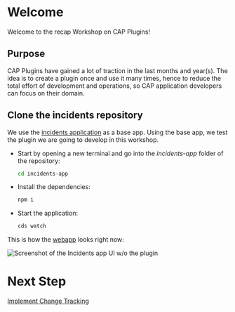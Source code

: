 # Welcome
Welcome to the recap Workshop on CAP Plugins!

## Purpose

CAP Plugins have gained a lot of traction in the last months and year(s).
The idea is to create a plugin once and use it many times, hence to reduce the total effort of development and operations, so CAP application developers can focus on their domain.

## Clone the incidents repository

We use the [incidents application](https://github.com/cap-js/incidents-app) as a base app. Using the base app, we test the plugin we are going to develop in this workshop.

- Start by opening a new terminal and go into the *incidents-app* folder of the repository:

    ```sh
    cd incidents-app
    ```

- Install the dependencies:

     ```sh
    npm i 
    ```

- Start the application:

   ```sh
   cds watch
   ```

This is how the [webapp](http://localhost:4004/incidents/webapp/index.html) looks right now:

![Screenshot of the Incidents app UI w/o the plugin](./images/Incidents-ui-before.png)

# Next Step

[Implement Change Tracking](./1_add_change_tracking.md)
